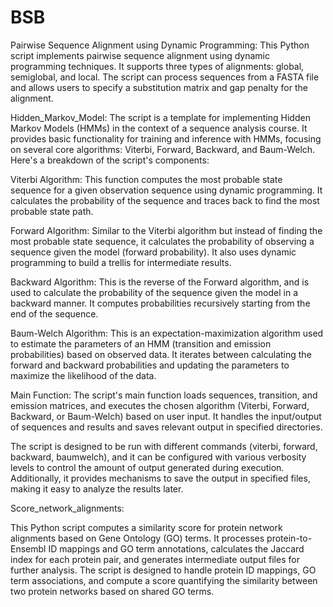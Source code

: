 # BSB

Pairwise Sequence Alignment using Dynamic Programming:
This Python script implements pairwise sequence alignment using dynamic programming techniques. 
It supports three types of alignments: global, semiglobal, and local. The script can process sequences from a FASTA file and allows users to specify a substitution matrix and gap penalty for the alignment.


Hidden_Markov_Model:
The script is a template for implementing Hidden Markov Models (HMMs) in the context of a sequence analysis course. 
It provides basic functionality for training and inference with HMMs, focusing on several core algorithms: 
Viterbi, Forward, Backward, and Baum-Welch. Here's a breakdown of the script's components:

Viterbi Algorithm: This function computes the most probable state sequence for a given observation sequence using dynamic programming. 
It calculates the probability of the sequence and traces back to find the most probable state path.

Forward Algorithm: Similar to the Viterbi algorithm but instead of finding the most probable state sequence, 
it calculates the probability of observing a sequence given the model (forward probability). 
It also uses dynamic programming to build a trellis for intermediate results.

Backward Algorithm: This is the reverse of the Forward algorithm, and is used to calculate the probability of the sequence given the model in a backward manner. 
It computes probabilities recursively starting from the end of the sequence.

Baum-Welch Algorithm: This is an expectation-maximization algorithm used to estimate the parameters of an HMM (transition and emission probabilities) 
based on observed data. 
It iterates between calculating the forward and backward probabilities and updating the parameters to maximize the likelihood of the data.

Main Function: The script's main function loads sequences, transition, and emission matrices, and executes the chosen algorithm
(Viterbi, Forward, Backward, or Baum-Welch) based on user input. 
It handles the input/output of sequences and results and saves relevant output in specified directories.

The script is designed to be run with different commands (viterbi, forward, backward, baumwelch), 
and it can be configured with various verbosity levels to control the amount of output generated during execution. 
Additionally, it provides mechanisms to save the output in specified files, making it easy to analyze the results later.

Score_network_alignments:

This Python script computes a similarity score for protein network alignments based on Gene Ontology (GO) terms. 
It processes protein-to-Ensembl ID mappings and GO term annotations, calculates the Jaccard index for each protein pair, 
and generates intermediate output files for further analysis. The script is designed to handle protein ID mappings, 
GO term associations, and compute a score quantifying the similarity between two protein networks based on shared GO terms.







